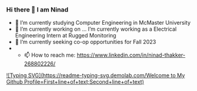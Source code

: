 ### Hi there 👋 I am Ninad
- 🌱  I’m currently studying Computer Engineering in McMaster University
- 🔭 I’m currently working on ... I’m currently working as a Electrical Engineering Intern at Rugged Monitoring
- 👯 I’m currently seeking co-op opportunities for Fall 2023
- - 📫 How to reach me: https://www.linkedin.com/in/ninad-thakker-268802226/

[![Typing SVG](https://readme-typing-svg.demolab.com/Welcome to My Github Profile=First+line+of+text;Second+line+of+text)](https://git.io/typing-svg)


<!--
**ninad4290/ninad4290** is a ✨ _special_ ✨ repository because its `README.md` (this file) appears on your GitHub profile.

Here are some ideas to get you started:

- 🔭 I’m currently working on ...
- 🌱 I’m currently learning ...
- 👯 I’m looking to collaborate on ...
- 🤔 I’m looking for help with ...
- 💬 Ask me about ...
- 📫 How to reach me: ...
-
- ⚡ Fun fact: ...
-->
